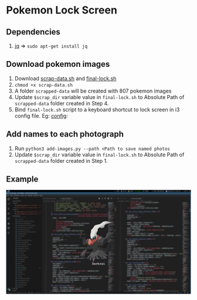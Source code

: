 # Pokemon Lock Screen

## Dependencies
1. [jq](https://stedolan.github.io/jq/) => `sudo apt-get install jq`

## Download pokemon images
1. Download [scrap-data.sh](https://github.com/adityaa30/my-scripts/blob/master/pokemon-i3lock/scrap-data.sh) and [final-lock.sh](https://github.com/adityaa30/my-scripts/blob/master/i3/final-lock.sh)
2. `chmod +x scrap-data.sh`
3.  A folder `scrapped-data` will be created with 807 pokemon images
4. Update `$scrap_dir` variable value in `final-lock.sh` to Absolute Path of `scrapped-data` folder created in Step 4.
5. Bind `final-lock.sh` script to a keyboard shortcut to lock screen in i3 config file. Eg: [config](https://github.com/adityaa30/my-scripts/blob/master/i3/config#L195):

## Add names to each photograph
1. Run `python3 add-images.py --path <Path to save named photos`
2. Update `$scrap_dir` variable value in `final-lock.sh` to Absolute Path of `scrapped-data` folder created in Step 1.

## Example
![pokemon-i3lock](example.png)
